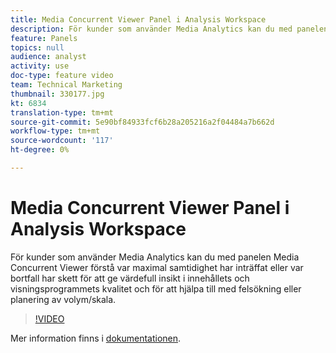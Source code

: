 ```yaml
---
title: Media Concurrent Viewer Panel i Analysis Workspace
description: För kunder som använder Media Analytics kan du med panelen Media Concurrent Viewer förstå var maximal samtidighet har inträffat eller var bortfall har skett för att ge värdefull insikt i innehållets och visningsprogrammets kvalitet och för att hjälpa till med felsökning eller planering av volym/skala.
feature: Panels
topics: null
audience: analyst
activity: use
doc-type: feature video
team: Technical Marketing
thumbnail: 330177.jpg
kt: 6834
translation-type: tm+mt
source-git-commit: 5e90bf84933fcf6b28a205216a2f04484a7b662d
workflow-type: tm+mt
source-wordcount: '117'
ht-degree: 0%

---
```



# Media Concurrent Viewer Panel i Analysis Workspace

För kunder som använder Media Analytics kan du med panelen Media Concurrent Viewer förstå var maximal samtidighet har inträffat eller var bortfall har skett för att ge värdefull insikt i innehållets och visningsprogrammets kvalitet och för att hjälpa till med felsökning eller planering av volym/skala.

>[!VIDEO](https://video.tv.adobe.com/v/330177/?quality=12&learn=on)

Mer information finns i [dokumentationen](https://experienceleague.adobe.com/docs/analytics/analyze/analysis-workspace/panels/media-concurrent-viewers.html?lang=en#analysis-workspace).
